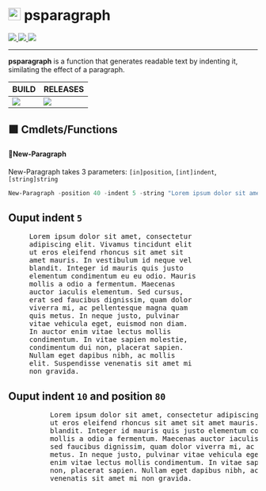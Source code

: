 
# <img width="25" src="https://raw.githubusercontent.com/sgkens/resources/main/modules/psparagraph/dist/v1/psparagraph-logo-x128.png"/>  **psparagraph**

<!--license-->
<a href="https://github.com/sgkens/psparagraph/">
<img src="https://img.shields.io/github/license/sgkens/psparagraph"/>
</a> 
<!--Code-Factor-->
<a href="https://www.codefactor.io/repository/github/sgkens/psparagraph">
<img src="https://www.codefactor.io/repository/github/sgkens/psparagraph/badge"/>
</a>
<!--coverage-->
<a href="https://coveralls.io/github/sgkens/psparagraph">
<img src="https://img.shields.io/coverallsCoverage/github/sgkens/psparagraph?branch=main"/>
</a>

---

**psparagraph** is a function that generates readable text by indenting it, similating the effect of a paragraph.

|BUILD|RELEASES|
|-|-|
|<a href="https://ci.appveyor.com/project/sgkens/psparagraph"><img src="https://img.shields.io/appveyor/build/sgkens/psparagraph/main?logo=appveyor&label=appveyor"></a>|<a href="https://github.com/sgkens/psparagraph/releases"><img src="https://img.shields.io/github/v/tag/sgkens/psparagraph?logo=github&label=Latest%20Release%20Tag"></a>||<a href="https://gitlab.lab.davilion.online/powershell/commitfusion/-/pipelines"><img src="https://gitlab.lab.davilion.online/powershell/commitfusion/badges/main/pipeline.svg"></a>|

## 🟪 Cmdlets/Functions

#### 🔹**New-Paragraph**
New-Paragraph takes 3 parameters: `[in]position`, `[int]indent`, `[string]string`

```powershell
New-Paragraph -position 40 -indent 5 -string "Lorem ipsum dolor sit amet, consectetur adipiscing elit. Vivamus tincidunt elit ut eros eleifend rhoncus sit amet sit amet mauris. In vestibulum id neque vel blandit. Integer id mauris quis justo elementum condimentum eu eu odio. Mauris mollis a odio a fermentum. Maecenas auctor iaculis elementum. Sed cursus, erat sed faucibus dignissim, quam dolor viverra mi, ac pellentesque magna quam quis metus. In neque justo, pulvinar vitae vehicula eget, euismod non diam. In auctor enim vitae lectus mollis condimentum. In vitae sapien molestie, condimentum dui non, placerat sapien. Nullam eget dapibus nibh, ac mollis elit. Suspendisse venenatis sit amet mi non gravida. "
```

## Ouput indent `5`

<pre>
     Lorem ipsum dolor sit amet, consectetur
     adipiscing elit. Vivamus tincidunt elit
     ut eros eleifend rhoncus sit amet sit
     amet mauris. In vestibulum id neque vel
     blandit. Integer id mauris quis justo
     elementum condimentum eu eu odio. Mauris
     mollis a odio a fermentum. Maecenas
     auctor iaculis elementum. Sed cursus,
     erat sed faucibus dignissim, quam dolor
     viverra mi, ac pellentesque magna quam
     quis metus. In neque justo, pulvinar
     vitae vehicula eget, euismod non diam.
     In auctor enim vitae lectus mollis
     condimentum. In vitae sapien molestie,
     condimentum dui non, placerat sapien.
     Nullam eget dapibus nibh, ac mollis
     elit. Suspendisse venenatis sit amet mi
     non gravida.
</pre>

## Ouput indent `10` and position `80`

<pre>
          Lorem ipsum dolor sit amet, consectetur adipiscing elit. Vivamus tincidunt elit
          ut eros eleifend rhoncus sit amet sit amet mauris. In vestibulum id neque vel
          blandit. Integer id mauris quis justo elementum condimentum eu eu odio. Mauris
          mollis a odio a fermentum. Maecenas auctor iaculis elementum. Sed cursus, erat
          sed faucibus dignissim, quam dolor viverra mi, ac pellentesque magna quam quis
          metus. In neque justo, pulvinar vitae vehicula eget, euismod non diam. In auctor
          enim vitae lectus mollis condimentum. In vitae sapien molestie, condimentum dui
          non, placerat sapien. Nullam eget dapibus nibh, ac mollis elit. Suspendisse
          venenatis sit amet mi non gravida.
</pre>
